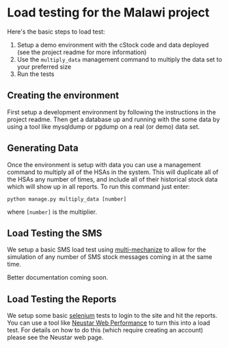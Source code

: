 Load testing for the Malawi project
===================================

Here's the basic steps to load test:

1. Setup a demo environment with the cStock code and data deployed (see the project readme for more information)
2. Use the `multiply_data` management command to multiply the data set to your preferred size
3. Run the tests

Creating the environment
------------------------

First setup a development environment by following the instructions in the project readme. Then get a database
up and running with the some data by using a tool like mysqldump or pgdump on a real (or demo) data set.

Generating Data
---------------

Once the environment is setup with data you can use a management command to multiply all of the HSAs in the system.
This will duplicate all of the HSAs any number of times, and include all of their historical stock data which will
show up in all reports. To run this command just enter:

    python manage.py multiply_data [number]

where `[number]` is the multiplier.

Load Testing the SMS
--------------------

We setup a basic SMS load test using [multi-mechanize](http://testutils.org/multi-mechanize/) to allow for the
simulation of any number of SMS stock messages coming in at the same time.

Better documentation coming soon.

Load Testing the Reports
------------------------

We setup some basic [selenium](http://docs.seleniumhq.org/) tests to login to the site and hit the reports.
You can use a tool like [Neustar Web Performance](http://www.neustar.biz/enterprise/web-performance) to turn
this into a load test. For details on how to do this (which require creating an account) please see the Neustar
web page.

